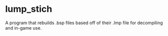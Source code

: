# lump_stich
A program that rebuilds .bsp files based off of their .lmp file for decompiling and in-game use.

